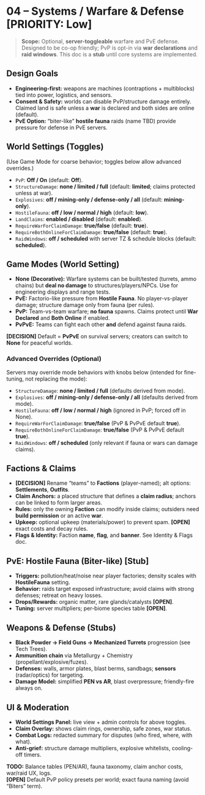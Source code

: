 # 04 – Systems / Warfare & Defense  [PRIORITY: Low]

> **Scope:** Optional, **server-toggleable** warfare and PvE defense. Designed to be co-op friendly; PvP is opt-in via **war declarations** and **raid windows**. This doc is a **stub** until core systems are implemented.

## Design Goals
- **Engineering-first:** weapons are machines (contraptions + multiblocks) tied into power, logistics, and sensors.
- **Consent & Safety:** worlds can disable PvP/structure damage entirely. Claimed land is safe unless a **war** is declared and both sides are online (default).
- **PvE Option:** “biter-like” **hostile fauna** raids (name TBD) provide pressure for defense in PvE servers.

## World Settings (Toggles)
(Use Game Mode for coarse behavior; toggles below allow advanced overrides.)
- `PvP`: **Off / On** (default: **Off**).  
- `StructureDamage`: **none / limited / full** (default: **limited**; claims protected unless at war).  
- `Explosives`: **off / mining-only / defense-only / all** (default: **mining-only**).  
- `HostileFauna`: **off / low / normal / high** (default: **low**).  
- `LandClaims`: **enabled / disabled** (default: **enabled**).  
- `RequireWarForClaimDamage`: **true/false** (default: **true**).  
- `RequireBothOnlineForClaimDamage`: **true/false** (default: **true**).  
- `RaidWindows`: **off / scheduled** with server TZ & schedule blocks (default: **scheduled**).

## Game Modes (World Setting)
- **None (Decorative):** Warfare systems can be built/tested (turrets, ammo chains) but **deal no damage** to structures/players/NPCs. Use for engineering displays and range tests.  
- **PvE:** Factorio-like pressure from **Hostile Fauna**. No player-vs-player damage; structure damage only from fauna (per rules).  
- **PvP:** Team-vs-team warfare; **no fauna** spawns. Claims protect until **War Declared** and **Both Online** if enabled.  
- **PvPvE:** Teams can fight each other **and** defend against fauna raids.

**[DECISION]** Default = **PvPvE** on survival servers; creators can switch to **None** for peaceful worlds.

### Advanced Overrides (Optional)
Servers may override mode behaviors with knobs below (intended for fine-tuning, not replacing the mode):
- `StructureDamage`: **none / limited / full** (defaults derived from mode).  
- `Explosives`: **off / mining-only / defense-only / all** (defaults derived from mode).  
- `HostileFauna`: **off / low / normal / high** (ignored in PvP; forced off in None).  
- `RequireWarForClaimDamage`: **true/false** (PvP & PvPvE default **true**).  
- `RequireBothOnlineForClaimDamage`: **true/false** (PvP & PvPvE default **true**).  
- `RaidWindows`: **off / scheduled** (only relevant if fauna or wars can damage claims).

## Factions & Claims
- **[DECISION]** Rename “teams” to **Factions** (player-named); alt options: **Settlements**, **Outfits**.  
- **Claim Anchors:** a placed structure that defines a **claim radius**; anchors can be linked to form larger areas.  
- **Rules:** only the owning **Faction** can modify inside claims; outsiders need **build permission** or an active **war**.  
- **Upkeep:** optional upkeep (materials/power) to prevent spam. **[OPEN]** exact costs and decay rules.  
- **Flags & Identity:** Faction **name**, **flag**, and **banner**. See Identity & Flags doc.

## PvE: Hostile Fauna (Biter-like)  [Stub]
- **Triggers:** pollution/heat/noise near player factories; density scales with **HostileFauna** setting.  
- **Behavior:** raids target exposed infrastructure; avoid claims with strong defenses; retreat on heavy losses.  
- **Drops/Rewards:** organic matter, rare glands/catalysts **[OPEN]**.  
- **Tuning:** server multipliers; per-biome species table **[OPEN]**.

## Weapons & Defense (Stubs)
- **Black Powder → Field Guns → Mechanized Turrets** progression (see Tech Trees).  
- **Ammunition chain** via Metallurgy + Chemistry (propellant/explosive/fuzes).  
- **Defenses:** walls, armor plates, blast berms, sandbags; **sensors** (radar/optics) for targeting.  
- **Damage Model:** simplified **PEN vs AR**, blast overpressure; friendly-fire always on.

## UI & Moderation
- **World Settings Panel:** live view + admin controls for above toggles.  
- **Claim Overlay:** shows claim rings, ownership, safe zones, war status.  
- **Combat Logs:** redacted summary for disputes (who fired, where, with what).  
- **Anti-grief:** structure damage multipliers, explosive whitelists, cooling-off timers.

**TODO:** Balance tables (PEN/AR), fauna taxonomy, claim anchor costs, war/raid UX, logs.  
**[OPEN]** Default PvP policy presets per world; exact fauna naming (avoid “Biters” term).
